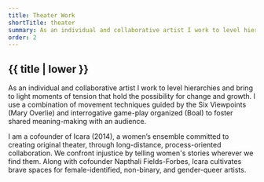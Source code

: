 ```yaml
---
title: Theater Work
shortTitle: theater
summary: As an individual and collaborative artist I work to level hierarchies and bring to light moments of tension that hold the possibility for change and growth.
order: 2
---
```


## {{ title | lower }}

As an individual and collaborative artist I work to level hierarchies and bring to light moments of tension that hold the possibility for change and growth. I use a combination of movement techniques guided by the Six Viewpoints (Mary Overlie) and interrogative game-play organized (Boal) to foster shared meaning-making with an audience.

I am a cofounder of Icara (2014), a women’s ensemble committed to creating original theater, through long-distance, process-oriented collaboration. We confront injustice by telling women's stories wherever we find them. Along with cofounder Napthali Fields-Forbes, Icara cultivates brave spaces for female-identified, non-binary, and gender-queer artists.
